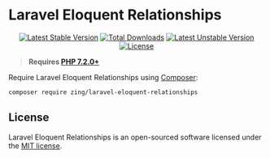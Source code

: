 # Laravel Eloquent Relationships
<p align="center">
<a href="https://packagist.org/packages/zing/laravel-eloquent-relationships"><img src="https://poser.pugx.org/zing/laravel-eloquent-relationships/v/stable.svg" alt="Latest Stable Version"></a>
<a href="https://packagist.org/packages/zing/laravel-eloquent-relationships"><img src="https://poser.pugx.org/zing/laravel-eloquent-relationships/downloads" alt="Total Downloads"></a>
<a href="https://packagist.org/packages/zing/laravel-eloquent-relationships"><img src="https://poser.pugx.org/zing/laravel-eloquent-relationships/v/unstable.svg" alt="Latest Unstable Version"></a>
<a href="https://packagist.org/packages/zing/laravel-eloquent-relationships"><img src="https://poser.pugx.org/zing/laravel-eloquent-relationships/license" alt="License"></a>
</p>

> **Requires [PHP 7.2.0+](https://php.net/releases/)**

Require Laravel Eloquent Relationships using [Composer](https://getcomposer.org):

```bash
composer require zing/laravel-eloquent-relationships
```

## License

Laravel Eloquent Relationships is an open-sourced software licensed under the [MIT license](LICENSE).
